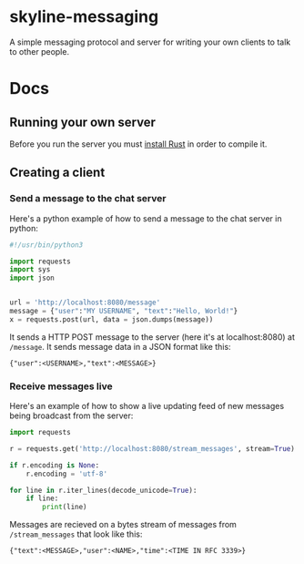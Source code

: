 # skyline-messaging
A simple messaging protocol and server for writing your own clients to talk to other people.

# Docs
## Running your own server
Before you run the server you must [install Rust](https://www.rust-lang.org/tools/install) in order to compile it.

## Creating a client
### Send a message to the chat server
Here's a python example of how to send a message to the chat server in python:
```python
#!/usr/bin/python3

import requests
import sys
import json


url = 'http://localhost:8080/message'
message = {"user":"MY USERNAME", "text":"Hello, World!"}
x = requests.post(url, data = json.dumps(message))
```

It sends a HTTP POST message to the server (here it's at localhost:8080) at `/message`. It sends message data in a JSON format like this:
```
{"user":<USERNAME>,"text":<MESSAGE>}
```

### Receive messages live
Here's an example of how to show a live updating feed of new messages being broadcast from the server:
```python
import requests

r = requests.get('http://localhost:8080/stream_messages', stream=True)

if r.encoding is None:
    r.encoding = 'utf-8'

for line in r.iter_lines(decode_unicode=True):
    if line:
        print(line)
```

Messages are recieved on a bytes stream of messages from `/stream_messages` that look like this:
```
{"text":<MESSAGE>,"user":<NAME>,"time":<TIME IN RFC 3339>}
```
